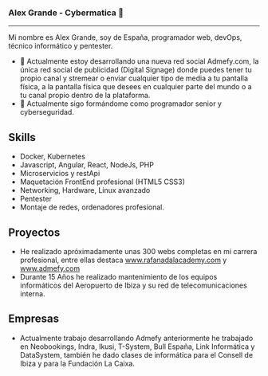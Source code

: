 ### Alex Grande - Cybermatica 👋
---

Mi nombre es Alex Grande, soy de España, programador web, devOps, técnico informático y pentester.
- 🔭 Actualmente estoy desarrollando una nueva red social Admefy.com, la única red social de publicidad (Digital Signage) donde puedes tener tu propio canal y stremear o enviar cualquier tipo de media a tu pantalla física, a la pantalla física que desees en cualquier parte del mundo o a tu canal propio dentro de la plataforma.
- 🌱 Actualmente sigo formándome como programador senior y cyberseguridad.

## Skills

- Docker, Kubernetes
- Javascript, Angular, React, NodeJs, PHP
- Microservicios y restApi 
- Maquetación FrontEnd profesional (HTML5 CSS3)
- Networking, Hardware, Linux avanzado
- Pentester
- Montaje de redes, ordenadores profesional.

## Proyectos

- He realizado apróximadamente unas 300 webs completas en mi carrera profesional, entre ellas destaca www.rafanadalacademy.com y www.admefy.com
- Durante 15 Años he realizado mantenimiento de los equipos informáticos del Aeropuerto de Ibiza y su red de telecomunicaciones interna. 

## Empresas

- Actualmente trabajo desarrollando Admefy anteriormente he trabajado en Neobookings, Indra, Ikusi, T-System, Bull España, Link Informática y DataSystem, también he dado clases de informática para el Consell de Ibiza y para la Fundación La Caixa.

